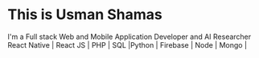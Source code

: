 # This is Usman Shamas
I'm a Full stack Web and Mobile Application Developer and AI Researcher
React Native | React JS | PHP | SQL |Python | Firebase | Node | Mongo | 

